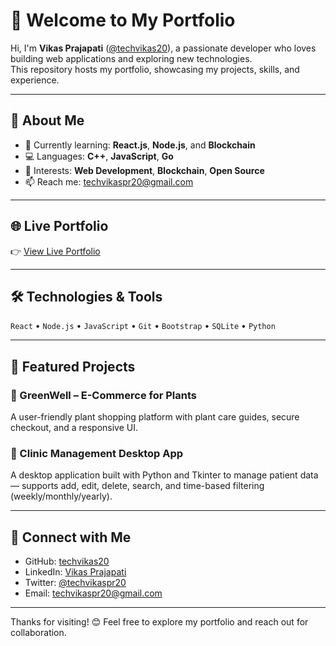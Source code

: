 # 👋 Welcome to My Portfolio

Hi, I'm **Vikas Prajapati** ([@techvikas20](https://github.com/techvikas20)), a passionate developer who loves building web applications and exploring new technologies.  
This repository hosts my portfolio, showcasing my projects, skills, and experience.

---

## 🚀 About Me

- 🌱 Currently learning: **React.js**, **Node.js**, and **Blockchain**
- 💻 Languages: **C++**, **JavaScript**, **Go**
- 🔭 Interests: **Web Development**, **Blockchain**, **Open Source**
- 📫 Reach me: [techvikaspr20@gmail.com](mailto:techvikaspr20@gmail.com)

---

## 🌐 Live Portfolio

👉 [View Live Portfolio](https://your-github-username.github.io/) <!-- replace with actual URL if available -->

---

## 🛠️ Technologies & Tools

`React` • `Node.js` • `JavaScript` • `Git` • `Bootstrap` • `SQLite` • `Python`

---

## 📂 Featured Projects

### 🛒 GreenWell – E-Commerce for Plants  
A user-friendly plant shopping platform with plant care guides, secure checkout, and a responsive UI.

### 💊 Clinic Management Desktop App  
A desktop application built with Python and Tkinter to manage patient data — supports add, edit, delete, search, and time-based filtering (weekly/monthly/yearly).

---

## 🤝 Connect with Me

- GitHub: [techvikas20](https://github.com/techvikas20)
- LinkedIn: [Vikas Prajapati](https://www.linkedin.com/in/your-link/) <!-- update with actual profile link -->
- Twitter: [@techvikaspr20](https://twitter.com/techvikaspr20)
- Email: [techvikaspr20@gmail.com](mailto:techvikaspr20@gmail.com)

---

Thanks for visiting! 😊 Feel free to explore my portfolio and reach out for collaboration.
